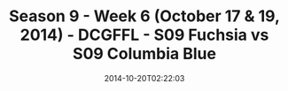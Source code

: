 ---
title: Season 9 - Week 6 (October 17 & 19, 2014) - DCGFFL - S09 Fuchsia vs S09 Columbia
  Blue
teams-score:
- team: _teams/s09-fuchsia.md
  score:
- team: _teams/s09-columbia-blue.md
  score: 25
mvp: Scott Graham (Fuchsia), Andy L. (Columbia)
game-ball: N/A
season: 9
week: 6
date: '2014-10-20T02:22:03'
pageid: season-9-week-6-4456-vs-4454
---